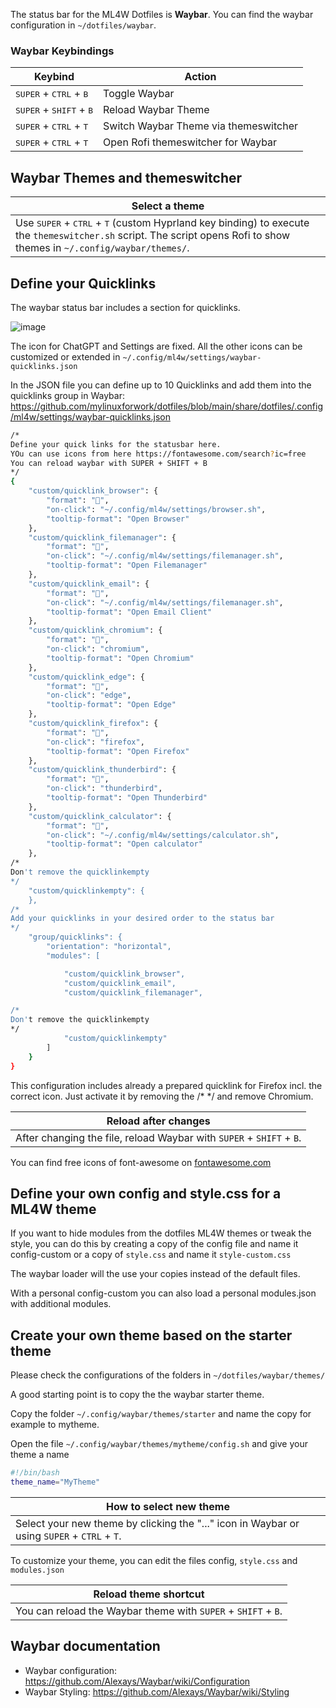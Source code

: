 The status bar for the ML4W Dotfiles is **Waybar**. You can find the waybar configuration in `~/dotfiles/waybar`.

### Waybar Keybindings

| Keybind | Action |
|--------|--------|
| <kbd>SUPER</kbd> + <kbd>CTRL</kbd> + <kbd>B</kbd> | Toggle Waybar |
| <kbd>SUPER</kbd> + <kbd>SHIFT</kbd> + <kbd>B</kbd> | Reload Waybar Theme |
| <kbd>SUPER</kbd> + <kbd>CTRL</kbd> + <kbd>T</kbd> | Switch Waybar Theme via themeswitcher |
| <kbd>SUPER</kbd> + <kbd>CTRL</kbd> + <kbd>T</kbd> | Open Rofi themeswitcher for Waybar |

## Waybar Themes and themeswitcher

| Select a theme                |
|------------------------------|
| Use <kbd>SUPER</kbd> + <kbd>CTRL</kbd> + <kbd>T</kbd> (custom Hyprland key binding) to execute the `themeswitcher.sh` script. The script opens Rofi to show themes in `~/.config/waybar/themes/`. |

## Define your Quicklinks

The waybar status bar includes a section for quicklinks. 

![image](/bar.png)

The icon for ChatGPT and Settings are fixed. All the other icons can be customized or extended in `~/.config/ml4w/settings/waybar-quicklinks.json`

In the JSON file you can define up to 10 Quicklinks and add them into the quicklinks group in Waybar:
https://github.com/mylinuxforwork/dotfiles/blob/main/share/dotfiles/.config/ml4w/settings/waybar-quicklinks.json

```sh
/*
Define your quick links for the statusbar here.
YOu can use icons from here https://fontawesome.com/search?ic=free
You can reload waybar with SUPER + SHIFT + B
*/
{
    "custom/quicklink_browser": {
        "format": "",
        "on-click": "~/.config/ml4w/settings/browser.sh",
        "tooltip-format": "Open Browser"
    },
    "custom/quicklink_filemanager": {
        "format": "",
        "on-click": "~/.config/ml4w/settings/filemanager.sh",
        "tooltip-format": "Open Filemanager"
    },
    "custom/quicklink_email": {
        "format": "",
        "on-click": "~/.config/ml4w/settings/filemanager.sh",
        "tooltip-format": "Open Email Client"
    },
    "custom/quicklink_chromium": {
        "format": "",
        "on-click": "chromium",
        "tooltip-format": "Open Chromium"
    },
    "custom/quicklink_edge": {
        "format": "",
        "on-click": "edge",
        "tooltip-format": "Open Edge"
    },
    "custom/quicklink_firefox": {
        "format": "",
        "on-click": "firefox",
        "tooltip-format": "Open Firefox"
    },
    "custom/quicklink_thunderbird": {
        "format": "",
        "on-click": "thunderbird",
        "tooltip-format": "Open Thunderbird"
    },
    "custom/quicklink_calculator": {
        "format": "",
        "on-click": "~/.config/ml4w/settings/calculator.sh",
        "tooltip-format": "Open calculator"
    },
/*
Don't remove the quicklinkempty
*/
    "custom/quicklinkempty": {
    },
/*
Add your quicklinks in your desired order to the status bar
*/
    "group/quicklinks": {
        "orientation": "horizontal",
        "modules": [

            "custom/quicklink_browser",
            "custom/quicklink_email",
            "custom/quicklink_filemanager",

/*
Don't remove the quicklinkempty
*/
            "custom/quicklinkempty"
        ]
    }
}
```
This configuration includes already a prepared quicklink for Firefox incl. the correct icon. Just activate it by removing the /* */ and remove Chromium.

| Reload after changes          |
|------------------------------|
| After changing the file, reload Waybar with <kbd>`SUPER`</kbd> + <kbd>`SHIFT`</kbd> + <kbd>`B`</kbd>. |

You can find free icons of font-awesome on [fontawesome.com](https://fontawesome.com/search?o=r&m=free)

## Define your own config and style.css for a ML4W theme

If you want to hide modules from the dotfiles ML4W themes or tweak the style, you can do this by creating a copy of the config file and name it config-custom or a copy of `style.css` and name it `style-custom.css`

The waybar loader will the use your copies instead of the default files.

With a personal config-custom you can also load a personal modules.json with additional modules.

## Create your own theme based on the starter theme

Please check the configurations of the folders in `~/dotfiles/waybar/themes/`

A good starting point is to copy the the waybar starter theme.

Copy the folder `~/.config/waybar/themes/starter` and name the copy for example to mytheme.

Open the file `~/.config/waybar/themes/mytheme/config.sh` and give your theme a name 

```sh
#!/bin/bash
theme_name="MyTheme"
```

| How to select new theme       |
|------------------------------|
| Select your new theme by clicking the "..." icon in Waybar or using <kbd>`SUPER`</kbd> + <kbd>`CTRL`</kbd> + <kbd>`T`</kbd>. |

To customize your theme, you can edit the files config, `style.css` and `modules.json` 

| Reload theme shortcut         |
|------------------------------|
| You can reload the Waybar theme with <kbd>`SUPER`</kbd> + <kbd>`SHIFT`</kbd> + <kbd>`B`</kbd>. |

## Waybar documentation

- Waybar configuration: https://github.com/Alexays/Waybar/wiki/Configuration
- Waybar Styling: https://github.com/Alexays/Waybar/wiki/Styling

